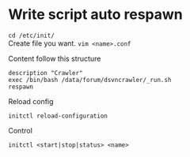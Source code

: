 # Write script auto respawn

`cd /etc/init/`
<br>
Create file you want.
`vim <name>.conf`

Content follow this structure
```
description "Crawler"
exec /bin/bash /data/forum/dsvncrawler/_run.sh
respawn
```
Reload config
```
initctl reload-configuration
```

Control
```
initctl <start|stop|status> <name>
```
